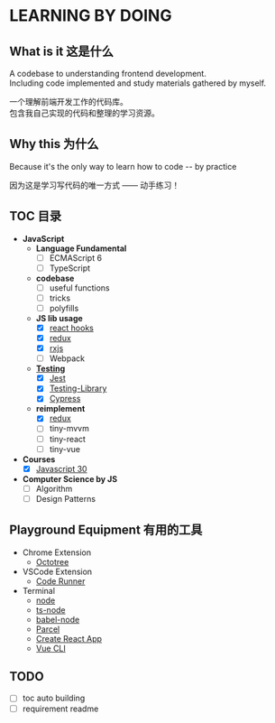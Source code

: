 # LEARNING BY DOING

## What is it 这是什么

A codebase to understanding frontend development.  
Including code implemented and study materials gathered by myself.

一个理解前端开发工作的代码库。  
包含我自己实现的代码和整理的学习资源。

## Why this 为什么

Because it's the only way to learn how to code -- by practice

因为这是学习写代码的唯一方式 —— 动手练习！

## TOC 目录

- **JavaScript**
  - **Language Fundamental**
    - [ ] ECMAScript 6
    - [ ] TypeScript
  - **codebase**
    - [ ] useful functions
    - [ ] tricks
    - [ ] polyfills
  - **JS lib usage**
    - [x] [react hooks](./react/)
    - [x] [redux](./redux/)
    - [x] [rxjs](./rxjs/)
    - [ ] Webpack
  - [**Testing**](./testing/)
    - [x] [Jest](./testing/jest/)
    - [x] [Testing-Library](./testing/testing-library/)
    - [x] [Cypress](./testing/cypress/)
  - **reimplement**
    - [x] [redux](./redux/redux-rebuild-core/)
    - [ ] tiny-mvvm
    - [ ] tiny-react
    - [ ] tiny-vue
- **Courses**
  - [x] [Javascript 30](./JavaScript30/)
- **Computer Science by JS**
  - [ ] Algorithm
  - [ ] Design Patterns

## Playground Equipment 有用的工具

- Chrome Extension
  - [Octotree](https://chrome.google.com/webstore/detail/octotree/bkhaagjahfmjljalopjnoealnfndnagc)
- VSCode Extension
  - [Code Runner](https://marketplace.visualstudio.com/items?itemName=formulahendry.code-runner)
- Terminal
  - [node](https://nodejs.org/en/)
  - [ts-node](https://github.com/TypeStrong/ts-node)
  - [babel-node](https://github.com/babel/babel/tree/master/packages/babel-node)
  - [Parcel](https://parceljs.org/)
  - [Create React App](https://github.com/facebook/create-react-app)
  - [Vue CLI](https://cli.vuejs.org/)

## TODO

- [ ] toc auto building
- [ ] requirement readme
